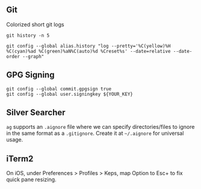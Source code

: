 ## Git

Colorized short git logs

```
git history -n 5
```

```
git config --global alias.history "log --pretty='%C(yellow)%H %C(cyan)%ad %C(green)%aN%C(auto)%d %Creset%s' --date=relative --date-order --graph"
```

## GPG Signing

```
git config --global commit.gpgsign true
git config --global user.signingkey ${YOUR_KEY}
```

## Silver Searcher

`ag` supports an `.aignore` file where we can specify directories/files to ignore
in the same format as a `.gitignore`. Create it at `~/.aignore` for universal usage.

## iTerm2

On iOS, under Preferences > Profiles > Keps, map Option to Esc+ to fix
quick pane resizing.
